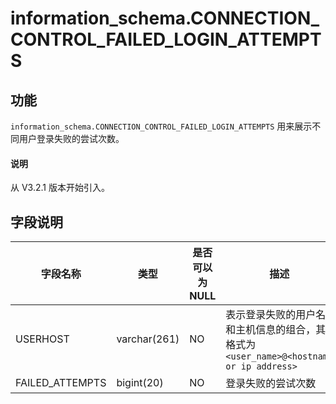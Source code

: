 # information_schema.CONNECTION_CONTROL_FAILED_LOGIN_ATTEMPTS

## 功能

`information_schema.CONNECTION_CONTROL_FAILED_LOGIN_ATTEMPTS` 用来展示不同用户登录失败的尝试次数。

<main id="notice" type='explain'>
  <h4>说明</h4>
  <p>从 V3.2.1 版本开始引入。</p>
</main>

## 字段说明

|    **字段名称**     |    **类型**    | **是否可以为 NULL** |                             **描述**                             |
|-----------------|--------------|----------------|----------------------------------------------------------------|
| USERHOST        | varchar(261) | NO             | 表示登录失败的用户名和主机信息的组合，其格式为 `<user_name>@<hostname or ip address>` |
| FAILED_ATTEMPTS | bigint(20)   | NO             | 登录失败的尝试次数                                                      |
